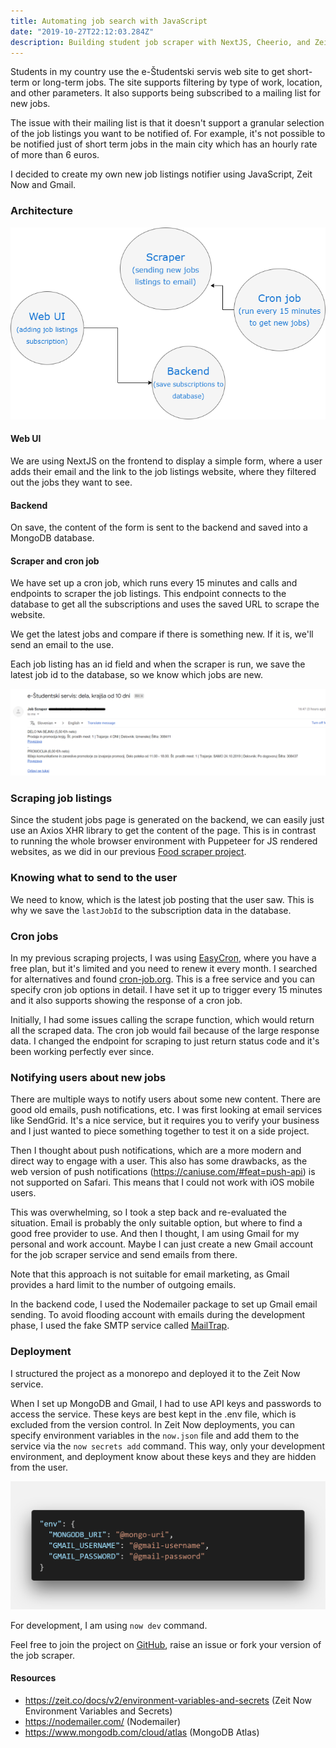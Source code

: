 ```yaml
---
title: Automating job search with JavaScript
date: "2019-10-27T22:12:03.284Z"
description: Building student job scraper with NextJS, Cheerio, and Zeit Now.
---
```


Students in my country use the e-Študentski servis web site to get short-term or long-term jobs. The site supports filtering by type of work, location, and other parameters. It also supports being subscribed to a mailing list for new jobs.

The issue with their mailing list is that it doesn't support a granular selection of the job listings you want to be notified of. For example, it's not possible to be notified just of short term jobs in the main city which has an hourly rate of more than 6 euros.

I decided to create my own new job listings notifier using JavaScript, Zeit Now and Gmail.

### Architecture

![Architecture](./arhitecture-diagram.png)

#### Web UI

We are using NextJS on the frontend to display a simple form, where a user adds their email and the link to the job listings website, where they filtered out the jobs they want to see.

#### Backend

On save, the content of the form is sent to the backend and saved into a MongoDB database.

#### Scraper and cron job

We have set up a cron job, which runs every 15 minutes and calls and endpoints to scraper the job listings. This endpoint connects to the database to get all the subscriptions and uses the saved URL to scrape the website.

We get the latest jobs and compare if there is something new. If it is, we'll send an email to the use.

Each job listing has an id field and when the scraper is run, we save the latest job id to the database, so we know which jobs are new.

![New Jobs Email](./new-jobs-email.png)

### Scraping job listings

Since the student jobs page is generated on the backend, we can easily just use an Axios XHR library to get the content of the page. This is in contrast to running the whole browser environment with Puppeteer for JS rendered websites, as we did in our previous [Food scraper project](https://devhealth.io/food-scraper/).

### Knowing what to send to the user

We need to know, which is the latest job posting that the user saw. This is why we save the `lastJobId` to the subscription data in the database.

### Cron jobs

In my previous scraping projects, I was using [EasyCron](http://easycron.com), where you have a free plan, but it's limited and you need to renew it every month. I searched for alternatives and found [cron-job.org](https://cron-job.org). This is a free service and you can specify cron job options in detail. I have set it up to trigger every 15 minutes and it also supports showing the response of a cron job.

Initially, I had some issues calling the scrape function, which would return all the scraped data. The cron job would fail because of the large response data. I changed the endpoint for scraping to just return status code and it's been working perfectly ever since.

### Notifying users about new jobs

There are multiple ways to notify users about some new content. There are good old emails, push notifications, etc. I was first looking at email services like SendGrid. It's a nice service, but it requires you to verify your business and I just wanted to piece something together to test it on a side project.

Then I thought about push notifications, which are a more modern and direct way to engage with a user. This also has some drawbacks, as the web version of push notifications (https://caniuse.com/#feat=push-api) is not supported on Safari. This means that I could not work with iOS mobile users.

This was overwhelming, so I took a step back and re-evaluated the situation. Email is probably the only suitable option, but where to find a good free provider to use. And then I thought, I am using Gmail for my personal and work account. Maybe I can just create a new Gmail account for the job scraper service and send emails from there.

Note that this approach is not suitable for email marketing, as Gmail provides a hard limit to the number of outgoing emails.

In the backend code, I used the Nodemailer package to set up Gmail email sending. To avoid flooding account with emails during the development phase, I used the fake SMTP service called [MailTrap](https://mailtrap.io/).

### Deployment

I structured the project as a monorepo and deployed it to the Zeit Now service.

When I set up MongoDB and Gmail, I had to use API keys and passwords to access the service. These keys are best kept in the .env file, which is excluded from the version control. In Zeit Now deployments, you can specify environment variables in the `now.json` file and add them to the service via the `now secrets add` command. This way, only your development environment, and deployment know about these keys and they are hidden from the user.

![Now Secrets](./now-secrets.png)

For development, I am using `now dev` command.

Feel free to join the project on [GitHub](https://github.com/jamzi/job-scraper), raise an issue or fork your version of the job scraper.

#### Resources

- https://zeit.co/docs/v2/environment-variables-and-secrets (Zeit Now Environment Variables and Secrets)
- https://nodemailer.com/ (Nodemailer)
- https://www.mongodb.com/cloud/atlas (MongoDB Atlas)
